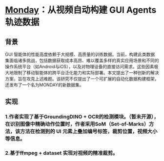 # [Monday](https://github.com/runamu/monday)：从视频自动构建 GUI Agents 轨迹数据

## 背景
GUI 智能体的性能高度依赖于大规模、高质量的训练数据。当前，构建此类数据集面临诸多挑战，包括数据获取成本高昂、难以覆盖多样的真实应用场景和不同的操作系统平台（如Android与iOS），以及对物理设备的直接访问需求。这些因素极大地限制了移动智能体的跨平台泛化能力和实际部署。本文提出了一种创新的解决方案，旨在攻克上述难题。该研究不仅提出了一个可扩展的自动化数据构建框架，还发布了一个名为MONDAY的新数据集。

## 实现
### 1.作者实现了基于GroundingDINO + OCR的检测模块。（暂未开源），在识别图像中精确动作位置时，作者采用SoM（Set-of-Marks）方法，该方法在检测到的 UI 元素上叠加编号标签，裁剪位置，视频大小等信息。
### 2.基于ffmpeg + dataset 实现对视频的精准裁剪。



